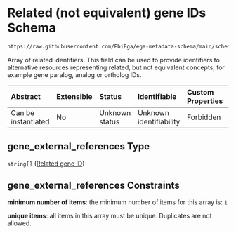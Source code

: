 # Related (not equivalent) gene IDs Schema

```txt
https://raw.githubusercontent.com/EbiEga/ega-metadata-schema/main/schemas/EGA.common-definitions.json#/definitions/gene_descriptor/properties/gene_external_references
```

Array of related identifiers. This field can be used to provide identifiers to alternative resources representing related, but not equivalent concepts, for example gene paralog, analog or ortholog IDs.

| Abstract            | Extensible | Status         | Identifiable            | Custom Properties | Additional Properties | Access Restrictions | Defined In                                                                                           |
| :------------------ | :--------- | :------------- | :---------------------- | :---------------- | :-------------------- | :------------------ | :--------------------------------------------------------------------------------------------------- |
| Can be instantiated | No         | Unknown status | Unknown identifiability | Forbidden         | Forbidden             | none                | [EGA.common-definitions.json\*](../../../schemas/EGA.common-definitions.json "open original schema") |

## gene\_external\_references Type

`string[]` ([Related gene ID](ega-12-definitions-gene-descriptor-properties-related-not-equivalent-gene-ids-related-gene-id.md))

## gene\_external\_references Constraints

**minimum number of items**: the minimum number of items for this array is: `1`

**unique items**: all items in this array must be unique. Duplicates are not allowed.
